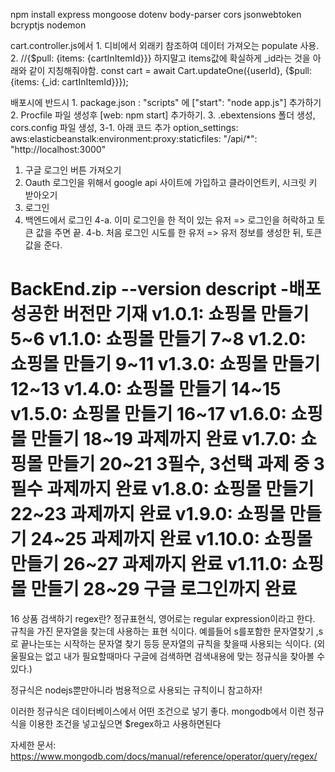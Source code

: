 npm install express mongoose dotenv body-parser cors jsonwebtoken bcryptjs nodemon

cart.controller.js에서
    1. 디비에서 외래키 참조하여 데이터 가져오는 populate 사용.
    2. //{$pull: {items: {cartInItemId}}} 하지말고 items값에 확실하게 _id라는 것을 아래와 같이 지칭해줘야함.
        const cart = await Cart.updateOne({userId}, {$pull: {items: {_id: cartInItemId}}});

배포시에 반드시
    1. package.json : "scripts" 에 ["start": "node app.js"] 추가하기
    2. Procfile 파일 생성후 [web: npm start] 추가하기.
    3. .ebextensions 폴더 생성, cors.config 파일 생성, 
    3-1. 아래 코드 추가
        option_settings:
            aws:elasticbeanstalk:environment:proxy:staticfiles:
                "/api/*": "http://localhost:3000"



1. 구글 로그인 버튼 가져오기
2. Oauth 로그인을 위해서 google api 사이트에 가입하고 클라이언트키, 시크릿 키 받아오기
3. 로그인
4. 백엔드에서 로그인
    4-a. 이미 로그인을 한 적이 있는 유저 =>
        로그인을 허락하고 토큰 값을 주면 끝.
    4-b. 처음 로그인 시도를 한 유저 =>
        유저 정보를 생성한 뒤, 토큰 값을 준다.



BackEnd.zip --version descript -배포 성공한 버전만 기재
    v1.0.1: 쇼핑몰 만들기 5~6
    v1.1.0: 쇼핑몰 만들기 7~8
    v1.2.0: 쇼핑몰 만들기 9~11
    v1.3.0: 쇼핑몰 만들기 12~13
    v1.4.0: 쇼핑몰 만들기 14~15
    v1.5.0: 쇼핑몰 만들기 16~17
    v1.6.0: 쇼핑몰 만들기 18~19 과제까지 완료
    v1.7.0: 쇼핑몰 만들기 20~21 3필수, 3선택 과제 중 3필수 과제까지 완료
    v1.8.0: 쇼핑몰 만들기 22~23 과제까지 완료
    v1.9.0: 쇼핑몰 만들기 24~25 과제까지 완료
    v1.10.0: 쇼핑몰 만들기 26~27 과제까지 완료
    v1.11.0: 쇼핑몰 만들기 28~29 구글 로그인까지 완료
=======================================================================================================
16 상품 검색하기
regex란?
정규표현식, 영어로는 regular expression이라고 한다.
규칙을 가진 문자열을 찾는데 사용하는 표현 식이다.
예를들어 s를포함한 문자열찾기 ,s로 끝나는또는 시작하는 문자열 찾기 등등 문자열의 규칙을 찾을때 사용되는 식이다. (외울필요는 없고 내가 필요할때마다 구글에 검색하면 검색내용에 맞는 정규식을 찾아볼 수 있다.)


정규식은 nodejs뿐만아니라 범용적으로 사용되는 규칙이니 참고하자!

이러한 정규식은 데이터베이스에서 어떤 조건으로 넣기 좋다.
mongodb에서 이런 정규식을 이용한 조건을 넣고싶으면 $regex하고 사용하면된다

자세한 문서: https://www.mongodb.com/docs/manual/reference/operator/query/regex/



